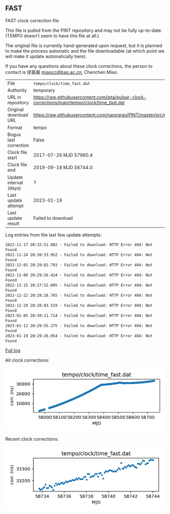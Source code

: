 
## FAST

FAST clock correction file

This file is pulled from the PINT repository and may not be fully
up-to-date. (TEMPO doesn't seem to have this file at all.)

The original file is currently hand-generated upon request, but it is
planned to make the process automatic and the file downloadable (at
which point we will make it update automatically here).

If you have any questions about these clock corrections, the person
to contact is 缪晨晨 <miaocc@bao.ac.cn>, Chenchen Miao.

|     |     |
|:--- |:--- |
| File | `tempo/clock/time_fast.dat` |
| Authority | temporary |
| URL in repository | <https://raw.githubusercontent.com/ipta/pulsar-clock-corrections/main/tempo/clock/time_fast.dat> |
| Original download URL | <https://raw.githubusercontent.com/nanograv/PINT/master/src/pint/data/runtime/time_fast.dat> |
| Format | tempo |
| Bogus last correction | False |
| Clock file start | 2017-07-26 MJD 57960.4 |
| Clock file end | 2019-09-18 MJD 58744.0 |
| Update interval (days) | 7 |
| Last update attempt | 2023-01-19 |
| Last update result | Failed to download |

Log entries from the last few update attempts:
```
2022-11-17 20:32:51.802 - Failed to download: HTTP Error 404: Not Found
2022-11-24 20:30:33.952 - Failed to download: HTTP Error 404: Not Found
2022-12-01 20:29:02.793 - Failed to download: HTTP Error 404: Not Found
2022-12-08 20:29:26.424 - Failed to download: HTTP Error 404: Not Found
2022-12-15 20:27:52.095 - Failed to download: HTTP Error 404: Not Found
2022-12-22 20:28:28.765 - Failed to download: HTTP Error 404: Not Found
2022-12-29 20:28:03.519 - Failed to download: HTTP Error 404: Not Found
2023-01-05 20:30:11.714 - Failed to download: HTTP Error 404: Not Found
2023-01-12 20:29:55.275 - Failed to download: HTTP Error 404: Not Found
2023-01-19 20:29:26.054 - Failed to download: HTTP Error 404: Not Found
```
[Full log](https://raw.githubusercontent.com/ipta/pulsar-clock-corrections/main/log/tempo/clock/time_fast.dat.log)


All clock corrections:

![plot of all clock corrections](time_fast.dat.png "All corrections")

Recent clock corrections:

![plot of recent clock corrections](time_fast.dat.short.png "Recent corrections")

